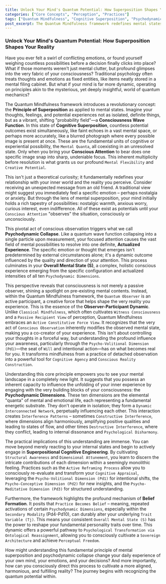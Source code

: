 ```yaml
---
title: Unlock Your Mind's Quantum Potential: How Superposition Shapes Your Reality
categories: ["Core Concepts", "Perception", "Practices"]
tags: ["Quantum Mindfulness", "Cognitive Superposition", "Psychodynamic Collapse", "Conscious Observation", "Perception", "Psychodynamic Dimensions", "Reality Construction"]
post_excerpt: The Quantum Mindfulness framework redefines mental states as dynamic "probability fields" in cognitive superposition. This post explores how conscious attention triggers "Psychodynamic Collapse," transforming potential into experienced reality, and empowers readers to actively shape their inner world.
---
```


### Unlock Your Mind's Quantum Potential: How Superposition Shapes Your Reality

Have you ever felt a swirl of conflicting emotions, or found yourself weighing countless possibilities before a decision finally clicks into place? What if those moments weren't just mental clutter, but profound glimpses into the very fabric of your consciousness? Traditional psychology often treats thoughts and emotions as fixed entities, like items neatly stored in a mental filing cabinet. But what if your mind is far more dynamic, operating on principles akin to the mysterious, yet deeply insightful, world of quantum mechanics?

The Quantum Mindfulness framework introduces a revolutionary concept: the **Principle of Superposition** as applied to mental states. Imagine your thoughts, feelings, and potential experiences not as isolated, definite things, but as a vibrant, shifting "probability field"—a **Consciousness Wave Function**. In this state of **Cognitive Superposition**, countless potential outcomes exist simultaneously, like faint echoes in a vast mental space, or perhaps more accurately, like a blurred photograph where every possible image is present at once. These are the fundamental units of cognitive or experiential possibility, the `Mental Quanta`, all coexisting in an unresolved state. Only when you bring your **Conscious Attention** to bear does one specific image snap into sharp, undeniable focus. This inherent multiplicity before resolution is what grants us our profound `Mental Flexibility` and `Creative Potential`.

This isn't just a theoretical curiosity; it fundamentally redefines your relationship with your inner world and the reality you perceive. Consider receiving an unexpected message from an old friend. A traditional view might suggest you immediately feel a specific emotion – perhaps nostalgia or anxiety. But through the lens of mental superposition, your mind initially holds a rich tapestry of possibilities: nostalgic warmth, anxious worry, curious interest, even indifference. All of these exist as potentials until your `Conscious Attention` "observes" the situation, consciously or unconsciously.

This pivotal act of conscious observation triggers what we call **Psychodynamic Collapse**. Like a quantum wave function collapsing into a single particle upon measurement, your focused attention causes the vast field of mental possibilities to resolve into one definite, **Actualized Experience**. The specific emotion or thought that emerges isn't predetermined by external circumstances alone; it's a dynamic outcome influenced by the quality and direction of your attention. This process culminates in your **Overall Mental State (S)**, a complex, holistic conscious experience emerging from the specific configuration and actualized intensities of all ten `Psychodynamic Dimensions`.

This perspective reveals that consciousness is not merely a passive observer, shining a spotlight on pre-existing mental contents. Instead, within the Quantum Mindfulness framework, the `Quantum Observer` is an active participant, a creative force that helps shape the very reality you experience. This is the essence of the **Observer-Participant Dynamic**. Unlike `Classical Mindfulness`, which often cultivates `Witness Consciousness` and a `Passive Recipient View` of perception, Quantum Mindfulness embraces an `Active Constitutive Force View`. It recognizes that the very act of `Conscious Observation` inherently modifies the observed mental state, making you a co-creator of your experience. This isn't about controlling your thoughts in a forceful way, but understanding the profound influence your awareness, particularly through the `Psycho-Volitional Dimension (Pd1)`—the seat of `Will` and intentional action—has on what becomes real for you. It transforms mindfulness from a practice of detached observation into a powerful tool for `Cognitive Agency` and `Conscious Reality Construction`.

Understanding this core principle empowers you to see your mental landscape in a completely new light. It suggests that you possess an inherent capacity to influence the unfolding of your inner experience by engaging with the very building blocks of your consciousness: the **Psychodynamic Dimensions**. These ten dimensions are the elemental "quanta" of mental and emotional life, each representing a fundamental energetic substrate. They don't operate in isolation; they form a `Dynamic Interconnected Network`, perpetually influencing each other. This interaction creates `Interference Patterns` – sometimes `Constructive Interference`, where dimensions align harmoniously, amplifying positive qualities and leading to states of flow, and other times `Destructive Interference`, where they conflict, leading to internal dissonance and `Psychological Disharmony`.

The practical implications of this understanding are immense. You can move beyond merely reacting to your internal states and begin to actively engage in **Superpositional Cognitive Engineering**. By cultivating `Structural Awareness` and `Dimensional Attunement`, you learn to discern the intricate contributions of each dimension within a seemingly monolithic feeling. Practices such as the `Active Reframing Process` allow you to consciously re-evaluate and transform your `Cognitive Appraisal`, leveraging the `Psycho-Volitional Dimension (Pd1)` for intentional shifts, the `Psycho-Conceptive Dimension (Pd2)` for new insights, and the `Psycho-Meditative Dimension (Pd3)` for structured understanding.

Furthermore, the framework highlights the profound mechanism of **Belief Formation**. It posits that `Practice Becomes Belief` – meaning, repeated activations of certain `Psychodynamic Dimensions`, especially within the `Secondary Modality` (Pd4-Pd10), can durably alter your underlying `Trait Variable (Tj)`. This means your consistent `Overall Mental State (S)` has the power to reshape your fundamental personality traits over time. This dynamic offers a powerful pathway to `Psychological Transformation via Ontological Reassignment`, allowing you to consciously cultivate a `Sovereign Architecture` and achieve `Perceptual Freedom`.

How might understanding this fundamental principle of mental superposition and psychodynamic collapse change your daily experience of your own mind, your emotions, and your decisions? And more importantly, how can you consciously direct this process to cultivate a more aligned, harmonious, and fulfilling reality? The journey begins with recognizing the quantum potential within.